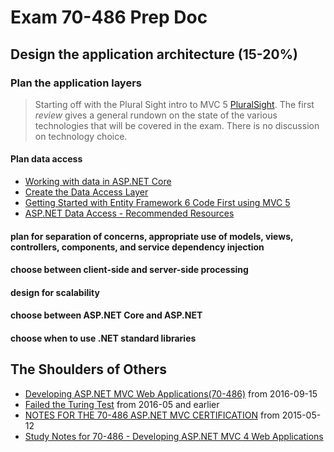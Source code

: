 # Exam 70-486 Prep Doc

## Design the application architecture (15-20%)

### Plan the application layers

> Starting off with the Plural Sight intro to MVC 5 [PluralSight](https://app.pluralsight.com/paths/skills/mvc5). The first _review_ gives a general rundown on the state of the various technologies that will be covered in the exam.  There is no discussion on technology choice.

#### Plan data access

- [Working with data in ASP.NET Core](https://docs.microsoft.com/en-us/aspnet/core/data/?view=aspnetcore-2.1)
- [Create the Data Access Layer](https://docs.microsoft.com/en-us/aspnet/web-forms/overview/getting-started/getting-started-with-aspnet-45-web-forms/create_the_data_access_layer)
- [Getting Started with Entity Framework 6 Code First using MVC 5](https://docs.microsoft.com/en-us/aspnet/web-forms/overview/getting-started/getting-started-with-aspnet-45-web-forms/create_the_data_access_layer)
- [ASP.NET Data Access - Recommended Resources](https://docs.microsoft.com/en-us/aspnet/whitepapers/aspnet-data-access-content-map)

#### plan for separation of concerns, appropriate use of models, views, controllers, components, and service dependency injection

#### choose between client-side and server-side processing

#### design for scalability

#### choose between ASP.NET Core and ASP.NET

#### choose when to use .NET standard libraries

## The Shoulders of Others

- [Developing ASP.NET MVC Web Applications(70-486)](https://github.com/bishopsmove/Certification-Study-Guides/tree/master/Microsoft/MCSD/70-486.MVC) from 2016-09-15
- [Failed the Turing Test](http://failedturing.blogspot.com/search/label/70-486) from 2016-05 and earlier
- [NOTES FOR THE 70-486 ASP.NET MVC CERTIFICATION](https://www.barbarianmeetscoding.com/wiki/asp-net-mvc/asp-net-mvc-certification/) from 2015-05-12
- [Study Notes for 70-486 - Developing ASP.NET MVC 4 Web Applications](http://blog.adnanmasood.com/2013/05/20/study-notes-for-70-486-developing-asp-net-mvc-4-web-applications/)
